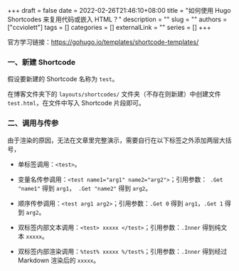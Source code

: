 +++ 
draft = false
date = 2022-02-26T21:46:10+08:00
title = "如何使用 Hugo Shortcodes 来复用代码或嵌入 HTML？"
description = ""
slug = ""
authors = ["ccviolett"]
tags = []
categories = []
externalLink = ""
series = []
+++

官方学习链接：https://gohugo.io/templates/shortcode-templates/

### 一、新建 Shortcode

假设要新建的 Shortcode 名称为 `test`。

在博客文件夹下的 `layouts/shortcodes/` 文件夹（不存在则新建）中创建文件 `test.html`，在文件中写入 Shortcode 片段即可。

### 二、调用与传参

由于渲染的原因，无法在文章里完整演示，需要自行在以下标签之外添加两层大括号，

- 单标签调用：`<test>`。

- 变量名传参调用：`<test name1="arg1" name2="arg2">`；引用参数：` .Get "name1"` 得到 `arg1`，` .Get "name2"` 得到 `arg2`。

- 顺序传参调用：`<test arg1 arg2>`；引用参数：` .Get 0 ` 得到 `arg1`，` .Get 1 ` 得到 `arg2`。

- 双标签内部文本调用：`<test> xxxxx </test>`；引用参数：`.Inner` 得到纯文本 `xxxxx`。

- 双标签内部渲染调用：`%test% xxxxx %/test%`；引用参数：`.Inner` 得到经过 Markdown 渲染后的 `xxxxx`。
